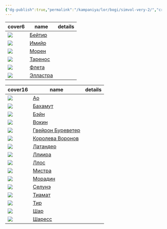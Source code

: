 ```yaml
---
{"dg-publish":true,"permalink":"/kampaniya/lor/bogi/simvol-very-2/","created":"2025-01-11T18:14:22.688+03:00","updated":"2025-01-11T18:15:09.274+03:00"}
---
```


<div><table class="dataview table-view-table"><thead class="table-view-thead"><tr class="table-view-tr-header"><th class="table-view-th"><span>cover</span><span class="dataview small-text">6</span></th><th class="table-view-th"><span>name</span></th><th class="table-view-th"><span>details</span></th></tr></thead><tbody class="table-view-tbody"><tr><td><span><img src="app://f3c013a7729c3fac9986a3bc5d5773afd349/C:/Games/DnD/seekers-pub//%D0%90%D1%81%D1%81%D0%B5%D1%82%D1%8B/%D0%9B%D0%BE%D1%80/%D0%91%D0%BE%D0%B3%D0%B8/%D0%A1%D0%B8%D0%BC%D0%B2%D0%BE%D0%BB/beityr_sym1.png" referrerpolicy="no-referrer"></span></td><td><span><a data-tooltip-position="top" aria-label="Кампания/Лор/Боги/Забытые/Бейтир.md" data-href="Кампания/Лор/Боги/Забытые/Бейтир.md" href="Кампания/Лор/Боги/Забытые/Бейтир.md" class="internal-link" target="_blank" rel="noopener nofollow">Бейтир</a></span></td></tr><tr><td><span><img src="app://f3c013a7729c3fac9986a3bc5d5773afd349/C:/Games/DnD/seekers-pub//%D0%90%D1%81%D1%81%D0%B5%D1%82%D1%8B/%D0%9B%D0%BE%D1%80/%D0%91%D0%BE%D0%B3%D0%B8/%D0%A1%D0%B8%D0%BC%D0%B2%D0%BE%D0%BB/emir_sym1.png" referrerpolicy="no-referrer"></span></td><td><span><a data-tooltip-position="top" aria-label="Кампания/Лор/Боги/Забытые/Имийр.md" data-href="Кампания/Лор/Боги/Забытые/Имийр.md" href="Кампания/Лор/Боги/Забытые/Имийр.md" class="internal-link" target="_blank" rel="noopener nofollow">Имийр</a></span></td></tr><tr><td><span><img src="app://f3c013a7729c3fac9986a3bc5d5773afd349/C:/Games/DnD/seekers-pub//%D0%90%D1%81%D1%81%D0%B5%D1%82%D1%8B/%D0%9B%D0%BE%D1%80/%D0%91%D0%BE%D0%B3%D0%B8/%D0%A1%D0%B8%D0%BC%D0%B2%D0%BE%D0%BB/cloak-stars.png" referrerpolicy="no-referrer"></span></td><td><span><a data-tooltip-position="top" aria-label="Кампания/Лор/Боги/Забытые/Морен.md" data-href="Кампания/Лор/Боги/Забытые/Морен.md" href="Кампания/Лор/Боги/Забытые/Морен.md" class="internal-link" target="_blank" rel="noopener nofollow">Морен</a></span></td></tr><tr><td><span><img src="app://f3c013a7729c3fac9986a3bc5d5773afd349/C:/Games/DnD/seekers-pub//%D0%90%D1%81%D1%81%D0%B5%D1%82%D1%8B/%D0%9B%D0%BE%D1%80/%D0%91%D0%BE%D0%B3%D0%B8/%D0%A1%D0%B8%D0%BC%D0%B2%D0%BE%D0%BB/tarenos_sym.png" referrerpolicy="no-referrer"></span></td><td><span><a data-tooltip-position="top" aria-label="Кампания/Лор/Боги/Забытые/Таренос.md" data-href="Кампания/Лор/Боги/Забытые/Таренос.md" href="Кампания/Лор/Боги/Забытые/Таренос.md" class="internal-link" target="_blank" rel="noopener nofollow">Таренос</a></span></td></tr><tr><td><span><img src="app://f3c013a7729c3fac9986a3bc5d5773afd349/C:/Games/DnD/seekers-pub//%D0%90%D1%81%D1%81%D0%B5%D1%82%D1%8B/%D0%9B%D0%BE%D1%80/%D0%91%D0%BE%D0%B3%D0%B8/%D0%A1%D0%B8%D0%BC%D0%B2%D0%BE%D0%BB/fleta_sym.png" referrerpolicy="no-referrer"></span></td><td><span><a data-tooltip-position="top" aria-label="Кампания/Лор/Боги/Забытые/Флета.md" data-href="Кампания/Лор/Боги/Забытые/Флета.md" href="Кампания/Лор/Боги/Забытые/Флета.md" class="internal-link" target="_blank" rel="noopener nofollow">Флета</a></span></td></tr><tr><td><span><img src="app://f3c013a7729c3fac9986a3bc5d5773afd349/C:/Games/DnD/seekers-pub//%D0%90%D1%81%D1%81%D0%B5%D1%82%D1%8B/%D0%9B%D0%BE%D1%80/%D0%91%D0%BE%D0%B3%D0%B8/%D0%A1%D0%B8%D0%BC%D0%B2%D0%BE%D0%BB/elli_sym2.png" referrerpolicy="no-referrer"></span></td><td><span><a data-tooltip-position="top" aria-label="Кампания/Лор/Боги/Забытые/Элластра.md" data-href="Кампания/Лор/Боги/Забытые/Элластра.md" href="Кампания/Лор/Боги/Забытые/Элластра.md" class="internal-link" target="_blank" rel="noopener nofollow">Элластра</a></span></td></tr></tbody></table></div>


<div><table class="dataview table-view-table"><thead class="table-view-thead"><tr class="table-view-tr-header"><th class="table-view-th"><span>cover</span><span class="dataview small-text">16</span></th><th class="table-view-th"><span>name</span></th><th class="table-view-th"><span>details</span></th></tr></thead><tbody class="table-view-tbody"><tr><td><span><img src="app://f3c013a7729c3fac9986a3bc5d5773afd349/C:/Games/DnD/seekers-pub/null" referrerpolicy="no-referrer"></span></td><td><span><a data-tooltip-position="top" aria-label="Кампания/Лор/Боги/Фаэрун/Ао.md" data-href="Кампания/Лор/Боги/Фаэрун/Ао.md" href="Кампания/Лор/Боги/Фаэрун/Ао.md" class="internal-link" target="_blank" rel="noopener nofollow">Ао</a></span></td></tr><tr><td><span><img src="app://f3c013a7729c3fac9986a3bc5d5773afd349/C:/Games/DnD/seekers-pub/null" referrerpolicy="no-referrer"></span></td><td><span><a data-tooltip-position="top" aria-label="Кампания/Лор/Боги/Фаэрун/Бахамут.md" data-href="Кампания/Лор/Боги/Фаэрун/Бахамут.md" href="Кампания/Лор/Боги/Фаэрун/Бахамут.md" class="internal-link" target="_blank" rel="noopener nofollow">Бахамут</a></span></td></tr><tr><td><span><img src="app://f3c013a7729c3fac9986a3bc5d5773afd349/C:/Games/DnD/seekers-pub/null" referrerpolicy="no-referrer"></span></td><td><span><a data-tooltip-position="top" aria-label="Кампания/Лор/Боги/Фаэрун/Бэйн.md" data-href="Кампания/Лор/Боги/Фаэрун/Бэйн.md" href="Кампания/Лор/Боги/Фаэрун/Бэйн.md" class="internal-link" target="_blank" rel="noopener nofollow">Бэйн</a></span></td></tr><tr><td><span><img src="app://f3c013a7729c3fac9986a3bc5d5773afd349/C:/Games/DnD/seekers-pub/null" referrerpolicy="no-referrer"></span></td><td><span><a data-tooltip-position="top" aria-label="Кампания/Лор/Боги/Фаэрун/Вокин.md" data-href="Кампания/Лор/Боги/Фаэрун/Вокин.md" href="Кампания/Лор/Боги/Фаэрун/Вокин.md" class="internal-link" target="_blank" rel="noopener nofollow">Вокин</a></span></td></tr><tr><td><span><img src="app://f3c013a7729c3fac9986a3bc5d5773afd349/C:/Games/DnD/seekers-pub/null" referrerpolicy="no-referrer"></span></td><td><span><a data-tooltip-position="top" aria-label="Кампания/Лор/Боги/Фаэрун/Гвейрон Буреветер.md" data-href="Кампания/Лор/Боги/Фаэрун/Гвейрон Буреветер.md" href="Кампания/Лор/Боги/Фаэрун/Гвейрон Буреветер.md" class="internal-link" target="_blank" rel="noopener nofollow">Гвейрон Буреветер</a></span></td></tr><tr><td><span><img src="app://f3c013a7729c3fac9986a3bc5d5773afd349/C:/Games/DnD/seekers-pub/null" referrerpolicy="no-referrer"></span></td><td><span><a data-tooltip-position="top" aria-label="Кампания/Лор/Боги/Фаэрун/Королева Воронов.md" data-href="Кампания/Лор/Боги/Фаэрун/Королева Воронов.md" href="Кампания/Лор/Боги/Фаэрун/Королева Воронов.md" class="internal-link" target="_blank" rel="noopener nofollow">Королева Воронов</a></span></td></tr><tr><td><span><img src="app://f3c013a7729c3fac9986a3bc5d5773afd349/C:/Games/DnD/seekers-pub/null" referrerpolicy="no-referrer"></span></td><td><span><a data-tooltip-position="top" aria-label="Кампания/Лор/Боги/Фаэрун/Латандер.md" data-href="Кампания/Лор/Боги/Фаэрун/Латандер.md" href="Кампания/Лор/Боги/Фаэрун/Латандер.md" class="internal-link" target="_blank" rel="noopener nofollow">Латандер</a></span></td></tr><tr><td><span><img src="app://f3c013a7729c3fac9986a3bc5d5773afd349/C:/Games/DnD/seekers-pub/null" referrerpolicy="no-referrer"></span></td><td><span><a data-tooltip-position="top" aria-label="Кампания/Лор/Боги/Фаэрун/Ллиира.md" data-href="Кампания/Лор/Боги/Фаэрун/Ллиира.md" href="Кампания/Лор/Боги/Фаэрун/Ллиира.md" class="internal-link" target="_blank" rel="noopener nofollow">Ллиира</a></span></td></tr><tr><td><span><img src="app://f3c013a7729c3fac9986a3bc5d5773afd349/C:/Games/DnD/seekers-pub/null" referrerpolicy="no-referrer"></span></td><td><span><a data-tooltip-position="top" aria-label="Кампания/Лор/Боги/Фаэрун/Ллос.md" data-href="Кампания/Лор/Боги/Фаэрун/Ллос.md" href="Кампания/Лор/Боги/Фаэрун/Ллос.md" class="internal-link" target="_blank" rel="noopener nofollow">Ллос</a></span></td></tr><tr><td><span><img src="app://f3c013a7729c3fac9986a3bc5d5773afd349/C:/Games/DnD/seekers-pub/null" referrerpolicy="no-referrer"></span></td><td><span><a data-tooltip-position="top" aria-label="Кампания/Лор/Боги/Фаэрун/Мистра.md" data-href="Кампания/Лор/Боги/Фаэрун/Мистра.md" href="Кампания/Лор/Боги/Фаэрун/Мистра.md" class="internal-link" target="_blank" rel="noopener nofollow">Мистра</a></span></td></tr><tr><td><span><img src="app://f3c013a7729c3fac9986a3bc5d5773afd349/C:/Games/DnD/seekers-pub/null" referrerpolicy="no-referrer"></span></td><td><span><a data-tooltip-position="top" aria-label="Кампания/Лор/Боги/Фаэрун/Морадин.md" data-href="Кампания/Лор/Боги/Фаэрун/Морадин.md" href="Кампания/Лор/Боги/Фаэрун/Морадин.md" class="internal-link" target="_blank" rel="noopener nofollow">Морадин</a></span></td></tr><tr><td><span><img src="app://f3c013a7729c3fac9986a3bc5d5773afd349/C:/Games/DnD/seekers-pub/null" referrerpolicy="no-referrer"></span></td><td><span><a data-tooltip-position="top" aria-label="Кампания/Лор/Боги/Фаэрун/Селунэ.md" data-href="Кампания/Лор/Боги/Фаэрун/Селунэ.md" href="Кампания/Лор/Боги/Фаэрун/Селунэ.md" class="internal-link" target="_blank" rel="noopener nofollow">Селунэ</a></span></td></tr><tr><td><span><img src="app://f3c013a7729c3fac9986a3bc5d5773afd349/C:/Games/DnD/seekers-pub/null" referrerpolicy="no-referrer"></span></td><td><span><a data-tooltip-position="top" aria-label="Кампания/Лор/Боги/Фаэрун/Тиамат.md" data-href="Кампания/Лор/Боги/Фаэрун/Тиамат.md" href="Кампания/Лор/Боги/Фаэрун/Тиамат.md" class="internal-link" target="_blank" rel="noopener nofollow">Тиамат</a></span></td></tr><tr><td><span><img src="app://f3c013a7729c3fac9986a3bc5d5773afd349/C:/Games/DnD/seekers-pub/null" referrerpolicy="no-referrer"></span></td><td><span><a data-tooltip-position="top" aria-label="Кампания/Лор/Боги/Фаэрун/Тир.md" data-href="Кампания/Лор/Боги/Фаэрун/Тир.md" href="Кампания/Лор/Боги/Фаэрун/Тир.md" class="internal-link" target="_blank" rel="noopener nofollow">Тир</a></span></td></tr><tr><td><span><img src="app://f3c013a7729c3fac9986a3bc5d5773afd349/C:/Games/DnD/seekers-pub/null" referrerpolicy="no-referrer"></span></td><td><span><a data-tooltip-position="top" aria-label="Кампания/Лор/Боги/Фаэрун/Шар.md" data-href="Кампания/Лор/Боги/Фаэрун/Шар.md" href="Кампания/Лор/Боги/Фаэрун/Шар.md" class="internal-link" target="_blank" rel="noopener nofollow">Шар</a></span></td></tr><tr><td><span><img src="app://f3c013a7729c3fac9986a3bc5d5773afd349/C:/Games/DnD/seekers-pub/null" referrerpolicy="no-referrer"></span></td><td><span><a data-tooltip-position="top" aria-label="Кампания/Лор/Боги/Фаэрун/Шаресс.md" data-href="Кампания/Лор/Боги/Фаэрун/Шаресс.md" href="Кампания/Лор/Боги/Фаэрун/Шаресс.md" class="internal-link" target="_blank" rel="noopener nofollow">Шаресс</a></span></td></tr></tbody></table></div>